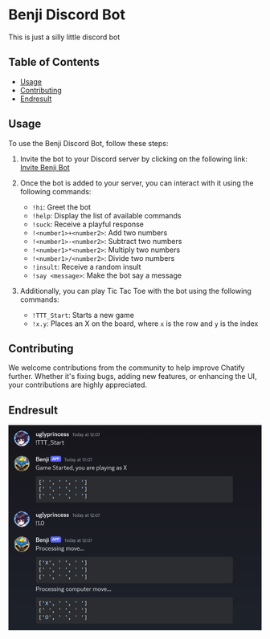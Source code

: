 # Benji Discord Bot

This is just a silly little discord bot

## Table of Contents

- [Usage](#usage)
- [Contributing](#contributing)
- [Endresult](#end-result)

## Usage

To use the Benji Discord Bot, follow these steps:

1. Invite the bot to your Discord server by clicking on the following link: [Invite Benji Bot](https://discord.com/oauth2/authorize?client_id=1233320753391206440&permissions=8&scope=bot)

2. Once the bot is added to your server, you can interact with it using the following commands:

   - `!hi`: Greet the bot
   - `!help`: Display the list of available commands
   - `!suck`: Receive a playful response
   - `!<number1>+<number2>`: Add two numbers
   - `!<number1>-<number2>`: Subtract two numbers
   - `!<number1>*<number2>`: Multiply two numbers
   - `!<number1>/<number2>`: Divide two numbers
   - `!insult`: Receive a random insult
   - `!say <message>`: Make the bot say a message

3. Additionally, you can play Tic Tac Toe with the bot using the following commands:

   - `!TTT_Start`: Starts a new game
   - `!x.y`: Places an X on the board, where `x` is the row and `y` is the index

## Contributing

We welcome contributions from the community to help improve Chatify further. Whether it's fixing bugs, adding new features, or enhancing the UI, your contributions are highly appreciated.

## Endresult

<img src="UglyPrincess/images/test.png" alt="alt text">
